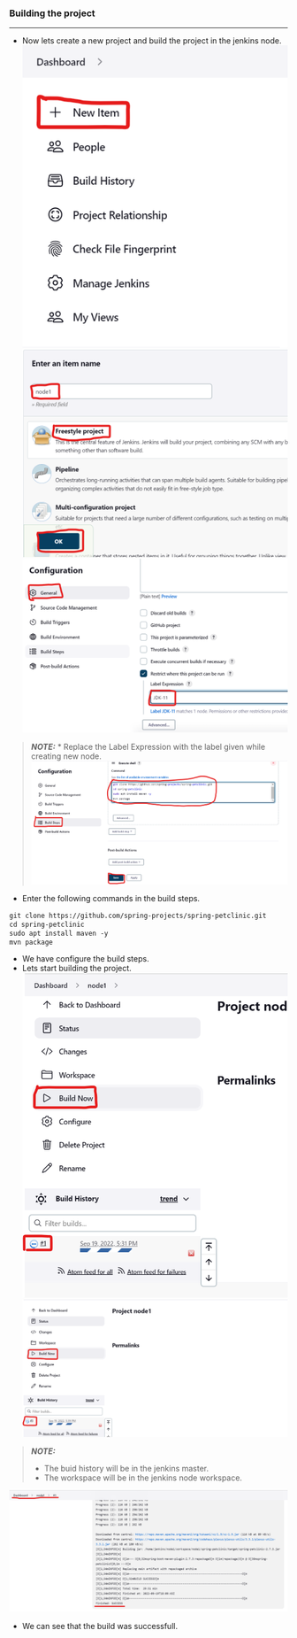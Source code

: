 ### Building the project
-------------------------
* Now lets create a new project and build the project in the jenkins node.
![preview](../Images/Jenkins61.png)
![preview](../Images/Jenkins62.png)
![preview](../Images/Jenkins63.png)
> **_NOTE:_** * Replace the Label Expression with the label given while creating new node.
![preview](../Images/Jenkins64.png)
* Enter the following commands in the build steps.
```
git clone https://github.com/spring-projects/spring-petclinic.git
cd spring-petclinic
sudo apt install maven -y
mvn package
```
* We have configure the build steps.
* Lets start building the project.
![preview](../Images/Jenkins65.png)
![preview](../Images/Jenkins66.png)
> **_NOTE:_** 
> * The buid history will be in the jenkins master.
> * The workspace will be in the jenkins node workspace.

![preview](../Images/Jenkins67.png)
* We can see that the build was successfull.
